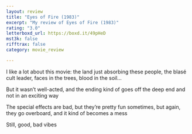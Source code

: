 ```yaml
---
layout: review
title: "Eyes of Fire (1983)"
excerpt: "My review of Eyes of Fire (1983)"
rating: "3.0"
letterboxd_url: https://boxd.it/49pHeD
mst3k: false
rifftrax: false
category: movie_review

---
```


I like a lot about this movie: the land just absorbing these people, the blasé cult leader, faces in the trees, blood in the soil…

But it wasn’t well-acted, and the ending kind of goes off the deep end and not in an exciting way

The special effects are bad, but they’re pretty fun sometimes, but again, they go overboard, and it kind of becomes a mess

Still, good, bad vibes